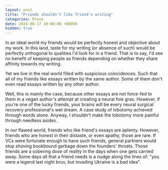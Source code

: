 ```yaml
---
layout: post
title: "Friends shouldn't like friend's writing"
categories: Prose
date: 2024-08-17 10:00:00 +00000
hidden: true
---
```


In an ideal world my friends would be perfectly honest and objective about my work.
In this land, taste for my writing (or absence of such) would be perfectly orthogonal to qualities I'd look for in a friend.
That is to say, I'd see no benefit of keeping people as friends depending on whether they share affinity towards my writing.

Yet we live in the real world filled with suspicious coincidences.
Such that all of my friends like essays written by the same author.
Some of them don't even read essays written by any other author.

Well, this is mainly the case, because other essays are not force-fed to them in a vegan author's attempt at creating a neural foie gras.
However, if you're one of the lucky friends, your brains will be every neural surgical recovery professional's wet dream.
A case study of lobotomy achieved through words alone.
Anyway, I shouldn't make the lobotomy more painful through needless asides.

In our flawed world, friends who like friend's essays are aplenty.
However, friends who are honest in their distaste, or even apathy, those are rare.
If VCs were fortunate enough to have such friends, general partners would stop shoving bookbound garbage down the founders' throats.
Those friends are a sobering dose of reality in the days when one gets carried away.
Some days all that a friend needs is a nudge along the lines of:
"you were a legend last night bruv, but invading Ukraine is a bad idea".
